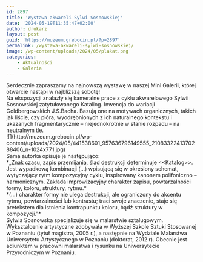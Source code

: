 ```yaml
---
id: 2897
title: 'Wystawa akwareli Sylwi Sosnowskiej'
date: '2024-05-19T11:35:47+02:00'
author: drukarz
layout: post
guid: 'https://muzeum.grebocin.pl/?p=2897'
permalink: /wystawa-akwareli-sylwi-sosnowskiej/
image: /wp-content/uploads/2024/05/plakat.png
categories:
    - Aktualności
    - Galeria
---
```


<div class="html-div xe8uvvx xdj266r x11i5rnm xat24cr x1mh8g0r xexx8yu x4uap5 x18d9i69 xkhd6sd" dir="auto"><div class="x1iorvi4 x1pi30zi x1l90r2v x1swvt13" data-ad-comet-preview="message" data-ad-preview="message" id=":r11:"><div class="x78zum5 xdt5ytf xz62fqu x16ldp7u"><div class="xu06os2 x1ok221b"><div class="xdj266r x11i5rnm xat24cr x1mh8g0r x1vvkbs x126k92a"><div dir="auto">Serdecznie zapraszamy na najnowszą wystawę w naszej Mini Galerii, której otwarcie nastąpi w najbliższą sobotę!</div><div dir="auto"></div></div><div class="x11i5rnm xat24cr x1mh8g0r x1vvkbs xtlvy1s x126k92a"><div dir="auto">Na ekspozycji znalazły się kameralne prace z cyklu akwarelowego Sylwii Sosnowskiej zatytułowanego Kataliog. Inwencja do wariacji Goldbergowskich J.S.Bacha. Bazują one na motywach organicznych, takich jak liście, czy pióra, wyodrębnionych z ich naturalnego kontekstu i ukazanych fragmentarycznie – niejednokrotnie w stanie rozpadu – na neutralnym tle.</div><div dir="auto">![](http://muzeum.grebocin.pl/wp-content/uploads/2024/05/441538601_957636796149555_2108332241370288406_n-1024x771.jpg)</div><div dir="auto"></div><div dir="auto">Sama autorka opisuje je następująco:</div></div><div class="x11i5rnm xat24cr x1mh8g0r x1vvkbs xtlvy1s x126k92a"><div dir="auto">*„Znak czasu, zapis przemijania, ślad destrukcji determinuje &lt;&lt;Katalog&gt;&gt;. Jest wypadkową kombinacji (…) wpisującą się w określony schemat, wytyczający rytm kompozycyjny cyklu, inspirowany kanonem polifoniczno – harmonicznym. Zakłada improwizacyjny charakter zapisu, powtarzalności formy, koloru, struktury, rytmu.*</div></div><div class="x11i5rnm xat24cr x1mh8g0r x1vvkbs xtlvy1s x126k92a"><div dir="auto">*(…) charakter formy nie ulega destrukcji, ale ograniczony do akcentu rytmu, powtarzalności lub kontrastu; traci swoje znaczenie, staje się pretekstem dla istnienia kontrapunktu koloru, bądź struktury w kompozycji.”*</div><div dir="auto"></div></div><div class="x11i5rnm xat24cr x1mh8g0r x1vvkbs xtlvy1s x126k92a"><div dir="auto">Sylwia Sosnowska specjalizuje się w malarstwie sztalugowym. Wykształcenie artystyczne zdobywała w Wyższej Szkole Sztuki Stosowanej w Poznaniu (tytuł magistra, 2005 r.), a następnie na Wydziale Malarstwa Uniwersytetu Artystycznego w Poznaniu (doktorat, 2012 r). Obecnie jest adiunktem w pracowni malarstwa i rysunku na Uniwersytecie Przyrodniczym w Poznaniu.</div></div></div></div></div></div>